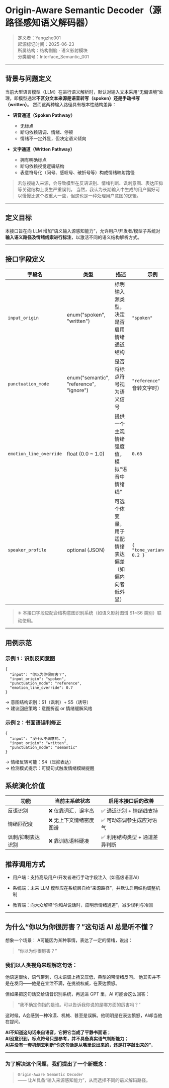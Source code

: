 ﻿# Origin-Aware Semantic Decoder（源路径感知语义解码器）

> 定义者：Yangzhe001  
> 起源标记时间：2025-06-23  
> 所属结构：结构副脑 · 语义影射模块  
> 分类编号：Interface_Semantic_001

---

## 背景与问题定义

当前大型语言模型（LLM）在进行语义解析时，默认对输入文本采用“无偏语境”处理，即模型通常**不区分文本来源是语音转写（spoken）还是手动书写（written）**。
然而这两种输入路径具有根本性结构差异：
- **语音通道（Spoken Pathway）**
  - 无标点
  - 断句依赖语调、情绪、停顿
  - 情绪不一定外显，但决定语义倾向

- **文字通道（Written Pathway）**
  - 拥有明确标点
  - 断句依赖视觉逻辑结构
  - 表意符号化（问号、感叹号、破折号等）构成情绪映射路径

> 若忽视输入来源，会导致模型在反语识别、情绪判断、讽刺意图、表达压抑等关键结构上发生严重误判。
> 当然，我认为长期输入中生成的用户偏好可以慢慢比这个权重大一些，但这也是一种处理用户意图的逻辑。
---

## 定义目标

本接口旨在向 LLM 增加“语义输入源感知能力”，允许用户/开发者/模型子系统对**输入语义路径及情绪线索进行标注**，以激活不同的语义结构解析方式。

---

##  接口字段定义

| 字段名 | 类型 | 描述 | 示例 |
|--------|------|------|------|
| `input_origin` | enum("spoken", "written") | 标明输入源类型，决定是否启用情绪通道结构 | `"spoken"` |
| `punctuation_mode` | enum("semantic", "reference", "ignore") | 是否将标点符号视为语义信号 | `"reference"`（语音转文字时） |
| `emotion_line_override` | float (0.0 ~ 1.0) | 提供一个主观情绪强度值，模拟“语音中情绪线” | `0.65` |
| `speaker_profile` | optional (JSON) | 可选个体变量，用于适配情绪表达偏差（如偏内向者低外显） | `{ "tone_variance": 0.2 }` |

> ✳️ 本接口字段应配合结构意图识别系统（如语义影射图谱 S1~S6 类别）联动使用。

---

##  用例示范

### 示例 1：识别反问意图

    {
      "input": "你以为你很厉害？",
      "input_origin": "spoken",
      "punctuation_mode": "reference",
      "emotion_line_override": 0.7
    }

→ 意图结构识别：S1（讽刺）+ S5（诱导）  
→ 建议回应策略：意图折返 or 情绪缓解风格 

### 示例 2：书面语误判修正

    {
      "input": "没什么不满意的。",
      "input_origin": "written",
      "punctuation_mode": "semantic"
    }

→ 情绪反转可能：S4（压抑表达）  
→ 检测模式提示：可疑句式触发情绪模糊提醒

## 系统演化价值

| 功能        | 当前主系统状态      | 启用本接口后的改善         |
| --------- | ------------ | ----------------- |
| 反语识别      | ❌ 仅靠词汇，误率高   | ✅ 通道识别 + 情绪线支持    |
| 情绪匹配度     | ❌ 无上下文情绪密度图谱 | ✅ 可动态调参生成应对语气     |
| 讽刺/抑制表达识别 | ❌ 靠训练语料硬凑    | ✅ 利用结构类型 + 通道差异判断 |

## 推荐调用方式

-   用户端：支持高级用户/开发者进行手动字段注入（如高级语音AI）
    
-   系统端：未来 LLM 模型应在系统层自检“来源路径”，并默认启用结构调整机制
    
-   教育端：向大众解释“你和AI说话时，应明示情绪通道”，减少误判与冷回

---

##  为什么“你以为你很厉害？”这句话 AI 总是听不懂？

想象一个场景：
A可能因为某种事情，表达了一定的情绪，说出：

> “你以为你很厉害？”

### 我们以人类视角来理解这句话：
他语速很快，语气带刺，句末语调上扬又压低，典型的带情绪反问。
他其实并不是在发问——他是在宣泄不满，在挑战权威，在表达愤怒。

但如果把这句话交给语音识别系统，再送进 GPT 里，AI 可能会这么回答：

> “我不确定你指的是谁。可以告诉我你说的是哪方面的厉害吗？”

这时候，A会感到一种冷漠、机械、甚至是误解。他明明是在表达愤怒，AI却当他在提问。

**AI不知道这句话来自语音，它把它当成了平静书面语**；  
**AI没意识到，标点符号只是参考，并不具备真实语气判断能力**；  
**AI并没有一套机制去判断“你这句话是从嘴里说出来的，还是打字敲出来的”**。

---

###  为了解决这个问题，我们提出了一个新概念：

> `Origin-Aware Semantic Decoder`  
> —— 让AI具备“输入来源感知能力”，从而选择不同的语义解码路径。


